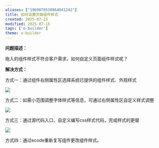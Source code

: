 ```yaml
---
aliases: ["1969078530864041242"]
title: 如何设置页面组件样式
created: 2025-07-15
modified: 2025-07-15
tags: ['e-builder']
theme: e-builder
---
```


**问题描述：**

拖入的组件样式不符合客户需求，如何自定义页面组件样式呢？

**解决方式：**

方式一：通过组件右侧属性区选择系统已提供的组件样式、外观样式

![](26640ee35c026662e835b38c64f770d4.jpg)

方式二：如需小范围调整字体样式等信息，可通过右侧属性区自定义样式调整

![](6f9686a153f81bb76f76a02341a673b9.jpg)

方式三：通过源代码入口，自定义编写css样式代码，完成样式的更替

![](93120ac495b2a553071f68bbaaeba33e.jpg)

方式四：通过ecode重新复写组件更改组件样式。